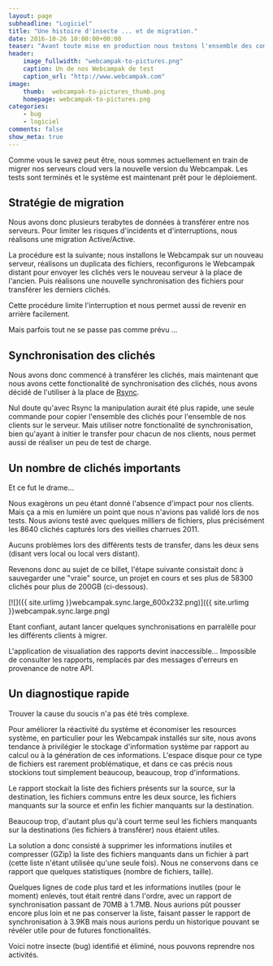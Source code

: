 ```yaml
---
layout: page
subheadline: "Logiciel"
title: "Une histoire d'insecte ... et de migration."
date: 2016-10-26 10:00:00+00:00
teaser: "Avant toute mise en production nous testons l'ensemble des composants autant que possible. Parfois, tout ne se passe pas comme prévu..."
header:
    image_fullwidth: "webcampak-to-pictures.png"
    caption: Un de nos Webcampak de test
    caption_url: "http://www.webcampak.com"
image:
    thumb:  webcampak-to-pictures_thumb.png
    homepage: webcampak-to-pictures.png
categories:
    - bug
    - logiciel
comments: false
show_meta: true
---
```


Comme vous le savez peut être, nous sommes actuellement en train de migrer nos serveurs cloud vers la nouvelle version du Webcampak. Les tests sont terminés et le système est maintenant prêt pour le déploiement.

## Stratégie de migration

Nous avons donc plusieurs terabytes de données à transférer entre nos serveurs. Pour limiter les risques d'incidents et d'interruptions, nous réalisons une migration Active/Active. 

La procédure est la suivante; nous installons le Webcampak sur un nouveau serveur, réalisons un duplicata des fichiers, reconfigurons le Webcampak distant pour envoyer les clichés vers le nouveau serveur à la place de l'ancien. Puis réalisons une nouvelle synchronisation des fichiers pour transférer les derniers clichés.

Cette procédure limite l'interruption et nous permet aussi de revenir en arrière facilement. 

Mais parfois tout ne se passe pas comme prévu ...


## Synchronisation des clichés

Nous avons donc commencé à transférer les clichés, mais maintenant que nous avons cette fonctionalité de synchronisation des clichés, nous avons décidé de l'utiliser à la place de [Rsync](https://fr.wikipedia.org/wiki/Rsync).

Nul doute qu'avec Rsync la manipulation aurait été plus rapide, une seule commande pour copier l'ensemble des clichés pour l'ensemble de nos clients sur le serveur. Mais utiliser notre fonctionalité de synchronisation, bien qu'ayant à initier le transfer pour chacun de nos clients, nous permet aussi de réaliser un peu de test de charge.

## Un nombre de clichés importants

Et ce fut le drame...

Nous exagèrons un peu étant donné l'absence d'impact pour nos clients. Mais ça a mis en lumière un point que nous n'avions pas validé lors de nos tests. Nous avions testé avec quelques milliers de fichiers, plus précisément les 8640 clichés capturés lors des vieilles charrues 2011.

Aucuns problèmes lors des différents tests de transfer, dans les deux sens (disant vers local ou local vers distant).

Revenons donc au sujet de ce billet, l'étape suivante consistait donc à sauvegarder une "vraie" source, un projet en cours et ses plus de 58300 clichés pour plus de 200GB (ci-dessous).

[![]({{ site.urlimg }}webcampak.sync.large_600x232.png)]({{ site.urlimg }}webcampak.sync.large.png)

Etant confiant, autant lancer quelques synchronisations en parralèlle pour les différents clients à migrer.

L'application de visualiation des rapports devint inaccessible... Impossible de consulter les rapports, remplacés par des messages d'erreurs en provenance de notre API.

## Un diagnostique rapide

Trouver la cause du soucis n'a pas été très complexe. 

Pour améliorer la réactivité du système et économiser les resources système, en particulier pour les Webcampak installés sur site, nous avons tendance à privilégier le stockage d'information système par rapport au calcul ou à la génération de ces informations. L'espace disque pour ce type de fichiers est rarement problématique, et dans ce cas précis nous stockions tout simplement beaucoup, beaucoup, trop d'informations.

Le rapport stockait la liste des fichiers présents sur la source, sur la destination, les fichiers communs entre les deux source, les fichiers manquants sur la source et enfin les fichier manquants sur la destination. 

Beaucoup trop, d'autant plus qu'à court terme seul les fichiers manquants sur la destinations (les fichiers à transférer) nous étaient utiles.

La solution a donc consisté à supprimer les informations inutiles et compresser (GZip) la liste des fichiers manquants dans un fichier à part (cette liste n'étant utilisée qu'une seule fois). Nous ne conservons dans ce rapport que quelques statistiques (nombre de fichiers, taille).

Quelques lignes de code plus tard et les informations inutiles (pour le moment) enlevés, tout était rentré dans l'ordre, avec un rapport de synchronisation passant de 70MB à 1.7MB. 
Nous aurions pût pousser encore plus loin et ne pas conserver la liste, faisant passer le rapport de synchronisation à 3.9KB mais nous aurions perdu un historique pouvant se révéler utile pour de futures fonctionalités.

Voici notre insecte (bug) identifié et éliminé, nous pouvons reprendre nos activités.

